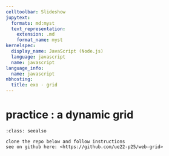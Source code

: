 ```yaml
---
celltoolbar: Slideshow
jupytext:
  formats: md:myst
  text_representation:
    extension: .md
    format_name: myst
kernelspec:
  display_name: JavaScript (Node.js)
  language: javascript
  name: javascript
language_info:
  name: javascript
nbhosting:
  title: exo - grid
---
```


# practice : a dynamic grid

````{admonition} basic DOM manipulations and event handling
:class: seealso

clone the repo below and follow instructions  
see on github here: <https://github.com/ue22-p25/web-grid>
````
